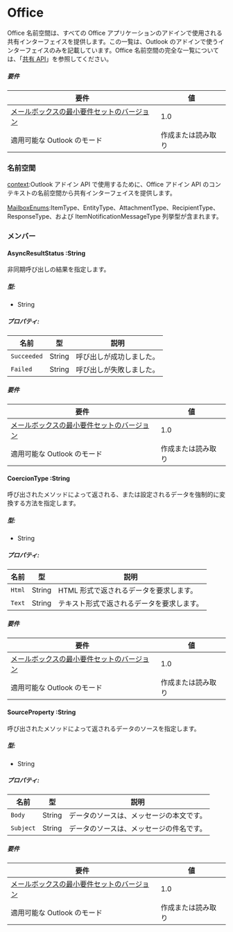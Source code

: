  

# Office

Office 名前空間は、すべての Office アプリケーションのアドインで使用される共有インターフェイスを提供します。この一覧は、Outlook のアドインで使うインターフェイスのみを記載しています。Office 名前空間の完全な一覧については、「[共有 API](../shared/shared-api.md)」を参照してください。

##### 要件

|要件| 値|
|---|---|
|[メールボックスの最小要件セットのバージョン](./tutorial-api-requirement-sets.md)| 1.0|
|適用可能な Outlook のモード| 作成または読み取り|

### 名前空間

[context](Office.context.md):Outlook アドイン API で使用するために、Office アドイン API のコンテキストの名前空間から共有インターフェイスを提供します。

[MailboxEnums](Office.MailboxEnums.md):ItemType、EntityType、AttachmentType、RecipientType、ResponseType、および ItemNotificationMessageType 列挙型が含まれます。

### メンバー

####  AsyncResultStatus :String

非同期呼び出しの結果を指定します。

##### 型:

*   String

##### プロパティ:

|名前| 型| 説明|
|---|---|---|
|`Succeeded`| String|呼び出しが成功しました。|
|`Failed`| String|呼び出しが失敗しました。|

##### 要件

|要件| 値|
|---|---|
|[メールボックスの最小要件セットのバージョン](./tutorial-api-requirement-sets.md)| 1.0|
|適用可能な Outlook のモード| 作成または読み取り|
####  CoercionType :String

呼び出されたメソッドによって返される、または設定されるデータを強制的に変換する方法を指定します。

##### 型:

*   String

##### プロパティ:

|名前| 型| 説明|
|---|---|---|
|`Html`| String|HTML 形式で返されるデータを要求します。|
|`Text`| String|テキスト形式で返されるデータを要求します。|

##### 要件

|要件| 値|
|---|---|
|[メールボックスの最小要件セットのバージョン](./tutorial-api-requirement-sets.md)| 1.0|
|適用可能な Outlook のモード| 作成または読み取り|
####  SourceProperty :String

呼び出されたメソッドによって返されるデータのソースを指定します。

##### 型:

*   String

##### プロパティ:

|名前| 型| 説明|
|---|---|---|
|`Body`| String|データのソースは、メッセージの本文です。|
|`Subject`| String|データのソースは、メッセージの件名です。|

##### 要件

|要件| 値|
|---|---|
|[メールボックスの最小要件セットのバージョン](./tutorial-api-requirement-sets.md)| 1.0|
|適用可能な Outlook のモード| 作成または読み取り|
